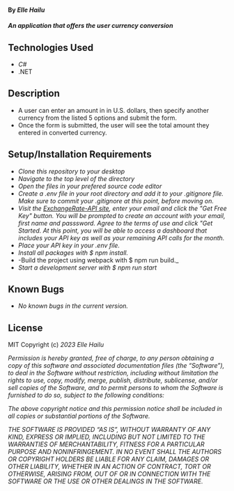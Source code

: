 #### By _**Elle Hailu**_

#### _An application that offers the user currency conversion_

## Technologies Used

- _C#_
- .NET

## Description

- A user can enter an amount in in U.S. dollars, then specify another currency from the listed 5 options and submit the form.
- Once the form is submitted, the user will see the total amount they entered in converted currency.

## Setup/Installation Requirements

- _Clone this repository to your desktop_
- _Navigate to the top level of the directory_
- _Open the files in your prefered source code editor_
- _Create a .env file in your root directory and add it to your .gitignore file. Make sure to commit your .gitignore at this point, before moving on._
- _Visit the [ExchangeRate-API site](https://www.exchangerate-api.com), enter your email and click the "Get Free Key" button. You will be prompted to create an account with your email, first name and passsword. Agree to the terms of use and click "Get Started. At this point, you will be able to access a dashboard that includes your API key as well as your remaining API calls for the month._
- _Place your API key in your .env file._
- _Install all packages with $ npm install._
- -Build the project using webpack with $ npm run build.\_
- _Start a development server with $ npm run start_

## Known Bugs

- _No known bugs in the current version._

## License

MIT
Copyright (c) _2023_ _Elle Hailu_

_Permission is hereby granted, free of charge, to any person obtaining a copy of this software and associated documentation files (the “Software”), to deal in the Software without restriction, including without limitation the rights to use, copy, modify, merge, publish, distribute, sublicense, and/or sell copies of the Software, and to permit persons to whom the Software is furnished to do so, subject to the following conditions:_

_The above copyright notice and this permission notice shall be included in all copies or substantial portions of the Software._

_THE SOFTWARE IS PROVIDED “AS IS”, WITHOUT WARRANTY OF ANY KIND, EXPRESS OR IMPLIED, INCLUDING BUT NOT LIMITED TO THE WARRANTIES OF MERCHANTABILITY, FITNESS FOR A PARTICULAR PURPOSE AND NONINFRINGEMENT. IN NO EVENT SHALL THE AUTHORS OR COPYRIGHT HOLDERS BE LIABLE FOR ANY CLAIM, DAMAGES OR OTHER LIABILITY, WHETHER IN AN ACTION OF CONTRACT, TORT OR OTHERWISE, ARISING FROM, OUT OF OR IN CONNECTION WITH THE SOFTWARE OR THE USE OR OTHER DEALINGS IN THE SOFTWARE._
